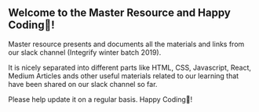 ## Welcome to the Master Resource and Happy Coding🤣!

Master resource presents and documents all the materials and links from our slack channel (Integrify winter batch 2019).

It is nicely separated into different parts like HTML, CSS, Javascript, React, Medium Articles ands other useful materials related to our learning that have been shared on our slack channel so far.

Please help update it on a regular basis. Happy Coding🤣!
